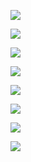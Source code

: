 
![](https://github.com/sakuramomo1005/FDA/blob/master/Angles/0.gif)

![](https://github.com/sakuramomo1005/FDA/blob/master/Angles/30.gif)

![](https://github.com/sakuramomo1005/FDA/blob/master/Angles/60.gif)

![](https://github.com/sakuramomo1005/FDA/blob/master/Angles/90.gif)

![](https://github.com/sakuramomo1005/FDA/blob/master/Angles/120.gif)

![](https://github.com/sakuramomo1005/FDA/blob/master/Angles/150.gif)

![](https://github.com/sakuramomo1005/FDA/blob/master/Angles/180.gif)

![](https://github.com/sakuramomo1005/FDA/blob/master/Angles/0to180plots.gif)
